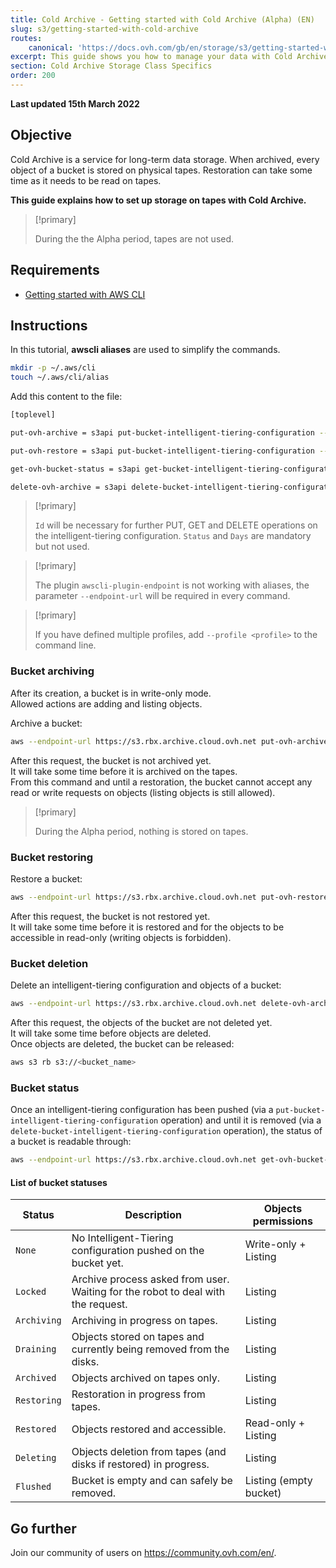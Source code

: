 ```yaml
---
title: Cold Archive - Getting started with Cold Archive (Alpha) (EN)
slug: s3/getting-started-with-cold-archive
routes:
    canonical: 'https://docs.ovh.com/gb/en/storage/s3/getting-started-with-cold-archive/'
excerpt: This guide shows you how to manage your data with Cold Archive
section: Cold Archive Storage Class Specifics
order: 200
---
```


**Last updated 15th March 2022**

## Objective

Cold Archive is a service for long-term data storage.
When archived, every object of a bucket is stored on physical tapes.
Restoration can take some time as it needs to be read on tapes.

**This guide explains how to set up storage on tapes with Cold Archive.**

> [!primary]
>
> During the the Alpha period, tapes are not used.

## Requirements

- [Getting started with AWS CLI](https://docs.ovh.com/pt/storage/s3/getting-started-with-s3/#using-the-aws-cli)

## Instructions

In this tutorial, **awscli aliases** are used to simplify the commands.

```bash
mkdir -p ~/.aws/cli
touch ~/.aws/cli/alias
```

Add this content to the file:

```bash
[toplevel]

put-ovh-archive = s3api put-bucket-intelligent-tiering-configuration --id myid --intelligent-tiering-configuration '{"Id": "myid", "Status": "Enabled", "Tierings": [{"Days": 999,"AccessTier": "OVH_ARCHIVE"}]}' --bucket

put-ovh-restore = s3api put-bucket-intelligent-tiering-configuration --id myid --intelligent-tiering-configuration '{"Id": "myid", "Status": "Enabled", "Tierings": [{"Days": 999,"AccessTier": "OVH_RESTORE"}]}' --bucket

get-ovh-bucket-status = s3api get-bucket-intelligent-tiering-configuration --id myid --bucket

delete-ovh-archive = s3api delete-bucket-intelligent-tiering-configuration --id myid --bucket
```

> [!primary]
>
> `Id` will be necessary for further PUT, GET and DELETE operations on the intelligent-tiering configuration.
> `Status` and `Days` are mandatory but not used.
>

> [!primary]
>
> The plugin `awscli-plugin-endpoint` is not working with aliases, the parameter `--endpoint-url` will be required in every command.
>

> [!primary]
>
> If you have defined multiple profiles, add `--profile <profile>` to the command line.
>

### Bucket archiving

After its creation, a bucket is in write-only mode.<br>
Allowed actions are adding and listing objects.

Archive a bucket:

```bash
aws --endpoint-url https://s3.rbx.archive.cloud.ovh.net put-ovh-archive <bucket_name>
```

After this request, the bucket is not archived yet.<br>
It will take some time before it is archived on the tapes.<br>
From this command and until a restoration, the bucket cannot accept any read or write requests on objects (listing objects is still allowed).

> [!primary]
>
> During the Alpha period, nothing is stored on tapes.
>

### Bucket restoring

Restore a bucket:

```bash
aws --endpoint-url https://s3.rbx.archive.cloud.ovh.net put-ovh-restore <bucket_name>
```

After this request, the bucket is not restored yet.<br>
It will take some time before it is restored and for the objects to be accessible in read-only (writing objects is forbidden).

### Bucket deletion

Delete an intelligent-tiering configuration and objects of a bucket:

```bash
aws --endpoint-url https://s3.rbx.archive.cloud.ovh.net delete-ovh-archive <bucket_name>
```

After this request, the objects of the bucket are not deleted yet.<br>
It will take some time before objects are deleted.<br>
Once objects are deleted, the bucket can be released: 

```bash
aws s3 rb s3://<bucket_name>
```

### Bucket status

Once an intelligent-tiering configuration has been pushed (via a `put-bucket-intelligent-tiering-configuration` operation) and until it is removed (via a `delete-bucket-intelligent-tiering-configuration` operation), the status of a bucket is readable through:

```bash
aws --endpoint-url https://s3.rbx.archive.cloud.ovh.net get-ovh-bucket-status <bucket_name> | jq '.IntelligentTieringConfiguration.Status'
```

#### List of bucket statuses

| Status      | Description                                                                      | Objects permissions    |
|-------------|----------------------------------------------------------------------------------|------------------------|
| `None`      | No Intelligent-Tiering configuration pushed on the bucket yet.                   | Write-only + Listing   |
| `Locked`    | Archive process asked from user. Waiting for the robot to deal with the request. | Listing                |
| `Archiving` | Archiving in progress on tapes.                                                  | Listing                |
| `Draining`  | Objects stored on tapes and currently being removed from the disks.              | Listing                |
| `Archived`  | Objects archived on tapes only.                                                  | Listing                |
| `Restoring` | Restoration in progress from tapes.                                              | Listing                |
| `Restored`  | Objects restored and accessible.                                                 | Read-only + Listing    |
| `Deleting`  | Objects deletion from tapes (and disks if restored) in progress.                 | Listing                |
| `Flushed`   | Bucket is empty and can safely be removed.                                       | Listing (empty bucket) |

## Go further

Join our community of users on <https://community.ovh.com/en/>.
